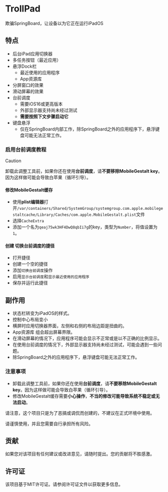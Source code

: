# TrollPad

欺骗SpringBoard，让设备以为它正在运行iPadOS

## 特点
- 后台iPad应用切换器
- 多任务按钮（最近应用）
- 悬浮Dock栏
  + 最近使用的应用程序
  + App资源库
- 分屏窗口的效果
- 滑动屏幕的效果
- 台前调度
  + 需要iOS16或更高版本
  + 外部显示器支持尚未经过测试
  + **需要按照下文步骤启动它**
- 键盘悬浮
  + 仅在SpringBoard内部工作，除SpringBoard之外的应用程序下，悬浮键盘可能无法正常工作。

### 启用台前调度教程
> [!Caution]
> 卸载此调整工具前，如果你还在使用**台前调度**，请**不要移除MobileGestalt key**。因为这样做可能会导致白苹果（循环引导）。

#### 修改MobileGestalt缓存
- 使用**plist编辑器**打开`/var/containers/Shared/SystemGroup/systemgroup.com.apple.mobilegestaltcache/Library/Caches/com.apple.MobileGestalt.plist`文件
- 选择`CacheExtra`
- 添加一个名为`qeaj75wk3HF4DwQ8qbIi7g`的key，类型为`Number`，将值设置为`1`。

#### 创建 切换台前调度的捷径
- 打开捷径
- 创建一个空的捷径
- 添加`切换台前调度`操作
- 启用`显示台前调度`和`显示最近使用的应用程序`
- 保存并运行此捷径

## 副作用
- 状态栏转变为iPadOS的样式。
- 控制中心布局变小
- 横屏时应用切换器界面，左侧和右侧的布局边距是扭曲的。
- App资源库 组会超出屏幕界限。
- 在滑动屏幕的情况下，应用程序可能会显示不正常或是以不正确的比例显示。
- 在使用台前调度的情况下，外部显示器支持尚未经过测试，可能会遇到一些问题。
- 除SpringBoard之外的应用程序下，悬浮键盘可能无法正常工作。

### 注意事项
- 卸载此调整工具前，如果你还在使用**台前调度**，请**不要移除MobileGestalt key**。因为这样做可能会导致白苹果（循环引导）。
- 修改MobileGestalt缓存需要**小心操作**，**不当的修改可能导致系统不稳定或无法启动**。

请注意，这个项目只是为了恶搞或调侃而创建的，不建议在正式环境中使用。

请谨慎使用，并且您需要自行承担所有风险。

## 贡献
如果您对该项目有任何建议或改进意见，请随时提出。您的贡献将不胜感激。

## 许可证
该项目基于MIT许可证。请参阅许可证文件以获取更多信息。
